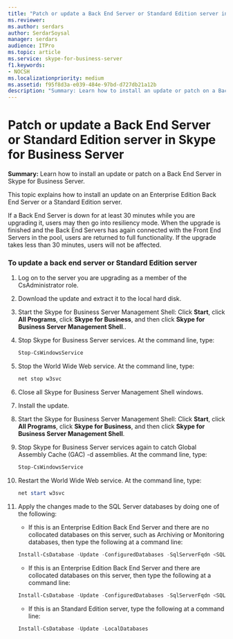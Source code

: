 ```yaml
---
title: "Patch or update a Back End Server or Standard Edition server in Skype for Business Server"
ms.reviewer: 
ms.author: serdars
author: SerdarSoysal
manager: serdars
audience: ITPro
ms.topic: article
ms.service: skype-for-business-server
f1.keywords:
- NOCSH
ms.localizationpriority: medium
ms.assetid: f95f8d3a-e039-484e-97bd-d727db21a12b
description: "Summary: Learn how to install an update or patch on a Back End Server in Skype for Business Server."
---
```


# Patch or update a Back End Server or Standard Edition server in Skype for Business Server
 
**Summary:** Learn how to install an update or patch on a Back End Server in Skype for Business Server.
  
This topic explains how to install an update on an Enterprise Edition Back End Server or a Standard Edition server.
  
If a Back End Server is down for at least 30 minutes while you are upgrading it, users may then go into resiliency mode. When the upgrade is finished and the Back End Servers has again connected with the Front End Servers in the pool, users are returned to full functionality. If the upgrade takes less than 30 minutes, users will not be affected.
  
### To update a back end server or Standard Edition server

1. Log on to the server you are upgrading as a member of the CsAdministrator role.
    
2. Download the update and extract it to the local hard disk.
    
3. Start the Skype for Business Server Management Shell: Click **Start**, click **All Programs**, click **Skype for Business**, and then click **Skype for Business Server Management Shell**..
    
4. Stop Skype for Business Server services. At the command line, type:
    
    ```PowerShell
    Stop-CsWindowsService
    ```

5. Stop the World Wide Web service. At the command line, type:
    
    ```PowerShell
    net stop w3svc
   ```

6. Close all Skype for Business Server Management Shell windows.
    
7. Install the update.
    
8. Start the Skype for Business Server Management Shell: Click **Start**, click **All Programs**, click **Skype for Business**, and then click **Skype for Business Server Management Shell**.
    
9. Stop Skype for Business Server services again to catch Global Assembly Cache (GAC) -d assemblies. At the command line, type:
    
    ```PowerShell
    Stop-CsWindowsService
    ```

10. Restart the World Wide Web service. At the command line, type:
    
    ```PowerShell
    net start w3svc
    ```

11. Apply the changes made to the SQL Server databases by doing one of the following:
    
    - If this is an Enterprise Edition Back End Server and there are no collocated databases on this server, such as Archiving or Monitoring databases, then type the following at a command line:
    
    ```PowerShell
    Install-CsDatabase -Update -ConfiguredDatabases -SqlServerFqdn <SQL Server FQDN>
    ```

    - If this is an Enterprise Edition Back End Server and there are collocated databases on this server, then type the following at a command line:
    
    ```PowerShell
    Install-CsDatabase -Update -ConfiguredDatabases -SqlServerFqdn <SQL Server FQDN>  -ExcludeCollocatedStores
    ```

    - If this is an Standard Edition server, type the following at a command line:
    
    ```PowerShell
    Install-CsDatabase -Update -LocalDatabases

    ```
